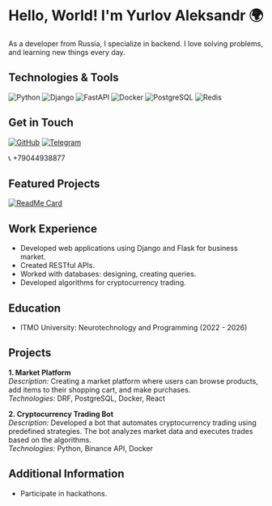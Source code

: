 <!--
**AlexYrlv/AlexYrlv** is a ✨ _special_ ✨ repository because its `README.md` (this file) appears on your GitHub profile.

Here are some ideas to get you started:

- 🔭 I’m currently working on ...
- 🌱 I’m currently learning ...
- 👯 I’m looking to collaborate on ...
- 🤔 I’m looking for help with ...
- 💬 Ask me about ...
- 📫 How to reach me: ...
- 😄 Pronouns: ...
- ⚡ Fun fact: ...
--> 

# Hello, World! I'm Yurlov Aleksandr 🌍

As a developer from Russia, I specialize in backend. I love solving problems, and learning new things every day. 

## Technologies & Tools

![Python](https://img.shields.io/badge/-Python-000?&logo=python)
![Django](https://img.shields.io/badge/-Django-000?&logo=django)
![FastAPI](https://img.shields.io/badge/-FastAPI-000?&logo=fastapi)
![Docker](https://img.shields.io/badge/-Docker-000?&logo=docker)
![PostgreSQL](https://img.shields.io/badge/-PostgreSQL-000?&logo=postgresql)
![Redis](https://img.shields.io/badge/-Redis-000?&logo=redis)


## Get in Touch

[![GitHub](https://img.shields.io/badge/GitHub-000?&logo=github)](https://github.com/AlexYrlv)
[![Telegram](https://img.shields.io/badge/Telegram-000?&logo=telegram)](https://t.me/JohnSliver)

📞 +79044938877

## Featured Projects

[![ReadMe Card](https://github-readme-stats.vercel.app/api/pin/?username=AlexYrlv&repo=media-finder)](https://github.com/AlexYrlv/media-finder)


## Work Experience

- Developed web applications using Django and Flask for business market.
- Created RESTful APIs.
- Worked with databases: designing, creating queries.
- Developed algorithms for cryptocurrency trading.

## Education

- ITMO University: Neurotechnology and Programming (2022 - 2026)

## Projects

**1. Market Platform**  
_Description:_ Creating a market platform where users can browse products, add items to their shopping cart, and make purchases.  
_Technologies:_ DRF, PostgreSQL, Docker, React

**2. Cryptocurrency Trading Bot**  
_Description:_ Developed a bot that automates cryptocurrency trading using predefined strategies. The bot analyzes market data and executes trades based on the algorithms.  
_Technologies:_ Python, Binance API, Docker

## Additional Information

- Participate in hackathons.

